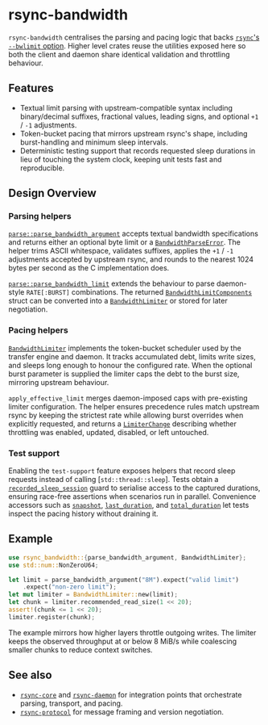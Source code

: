 # rsync-bandwidth

`rsync-bandwidth` centralises the parsing and pacing logic that backs
[`rsync`'s `--bwlimit` option](https://download.samba.org/pub/rsync/rsync.html).
Higher level crates reuse the utilities exposed here so both the client and
daemon share identical validation and throttling behaviour.

## Features

- Textual limit parsing with upstream-compatible syntax including
  binary/decimal suffixes, fractional values, leading signs, and optional
  `+1` / `-1` adjustments.
- Token-bucket pacing that mirrors upstream rsync's shape, including
  burst-handling and minimum sleep intervals.
- Deterministic testing support that records requested sleep durations in lieu
  of touching the system clock, keeping unit tests fast and reproducible.

## Design Overview

### Parsing helpers

[`parse::parse_bandwidth_argument`](crate::parse::parse_bandwidth_argument)
accepts textual bandwidth specifications and returns either an optional byte
limit or a [`BandwidthParseError`](crate::parse::BandwidthParseError). The
helper trims ASCII whitespace, validates suffixes, applies the `+1` / `-1`
adjustments accepted by upstream rsync, and rounds to the nearest 1024 bytes per
second as the C implementation does.

[`parse::parse_bandwidth_limit`](crate::parse::parse_bandwidth_limit) extends the
behaviour to parse daemon-style `RATE[:BURST]` combinations. The returned
[`BandwidthLimitComponents`](crate::parse::BandwidthLimitComponents) struct can
be converted into a [`BandwidthLimiter`](crate::BandwidthLimiter) or stored for
later negotiation.

### Pacing helpers

[`BandwidthLimiter`](crate::BandwidthLimiter) implements the token-bucket
scheduler used by the transfer engine and daemon. It tracks accumulated debt,
limits write sizes, and sleeps long enough to honour the configured rate. When
the optional burst parameter is supplied the limiter caps the debt to the burst
size, mirroring upstream behaviour.

`apply_effective_limit` merges daemon-imposed caps with pre-existing limiter
configuration. The helper ensures precedence rules match upstream rsync by
keeping the strictest rate while allowing burst overrides when explicitly
requested, and returns a [`LimiterChange`](crate::LimiterChange) describing
whether throttling was enabled, updated, disabled, or left untouched.

### Test support

Enabling the `test-support` feature exposes helpers that record sleep requests
instead of calling [`std::thread::sleep`]. Tests obtain a
[`recorded_sleep_session`](crate::recorded_sleep_session) guard to serialise
access to the captured durations, ensuring race-free assertions when scenarios
run in parallel. Convenience accessors such as
[`snapshot`](crate::RecordedSleepSession::snapshot),
[`last_duration`](crate::RecordedSleepSession::last_duration), and
[`total_duration`](crate::RecordedSleepSession::total_duration) let tests
inspect the pacing history without draining it.

## Example

```rust
use rsync_bandwidth::{parse_bandwidth_argument, BandwidthLimiter};
use std::num::NonZeroU64;

let limit = parse_bandwidth_argument("8M").expect("valid limit")
    .expect("non-zero limit");
let mut limiter = BandwidthLimiter::new(limit);
let chunk = limiter.recommended_read_size(1 << 20);
assert!(chunk <= 1 << 20);
limiter.register(chunk);
```

The example mirrors how higher layers throttle outgoing writes. The limiter
keeps the observed throughput at or below 8 MiB/s while coalescing smaller
chunks to reduce context switches.

## See also

- [`rsync-core`](https://docs.rs/rsync-core/) and
  [`rsync-daemon`](https://docs.rs/rsync-daemon/) for integration points that
  orchestrate parsing, transport, and pacing.
- [`rsync-protocol`](https://docs.rs/rsync-protocol/) for message framing and
  version negotiation.
